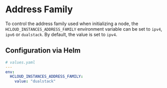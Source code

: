 # Address Family

To control the address family used when initializing a node, the `HCLOUD_INSTANCES_ADDRESS_FAMILY` environment variable can be set to `ipv4`, `ipv6` or `dualstack`. By default, the value is set to `ipv4`.

## Configuration via Helm

```yaml
# values.yaml
---
env:
  HCLOUD_INSTANCES_ADDRESS_FAMILY:
    value: "dualstack"
```
